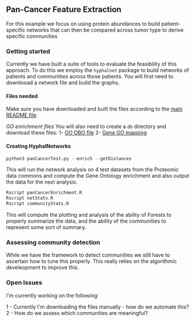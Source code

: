 ## Pan-Cancer Feature Extraction

For this example we focus on using protein abundances to build patient-specific networks that can then be compared across tumor type to derive specific communities

### Getting started
Currently we have built a suite of tools to evaluate the feasibility of this approach. To do this we employ the `hyphalnet` package to build networks of patients and communities across those patients. You will first need to downlooad a network file and build the graphs.

#### Files needed

Make sure you have downloaded and built the files according to the [main README file](../../README.Md).

_GO enrichment files_
You will also need to create a `db` directory and download these files:
1- [GO OBO file](http://purl.obolibrary.org/obo/go/go-basic.obo)
2- [Gene GO mapping](ftp://ftp.ncbi.nlm.nih.gov/gene/DATA/gene2go.gz)


#### Creating HyphalNetworks

``` python
python3 panCancerTest.py --enrich --getDistances

```

This will run the network analysis on 4 test datasets from the Proteomic data commons and compute the Gene Ontology enrichment and also output the data for the next analysis.

``` R
Rscript panCancerEnrichment.R
Rscript netStats.R
Rscript communityStats.R
```
This will compute the plotting and analysis of the ability of Forests to properly summarize the data, and the ability of the communities to represent some sort of summary.

### Assessing community detection
While we have the framework to detect communities we still have to ascertain how to tune this properly. This really relies on the algorithmic develeopment to improve this.

### Open Issues

I'm currently working on the following:

1 - Currently I'm downloading the files manually - how do we automate this?
2 - How do we assess which communities are meaningful?
